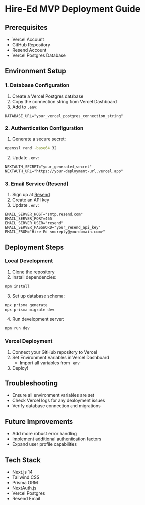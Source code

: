 # Hire-Ed MVP Deployment Guide

## Prerequisites
- Vercel Account
- GitHub Repository
- Resend Account
- Vercel Postgres Database

## Environment Setup

### 1. Database Configuration
1. Create a Vercel Postgres database
2. Copy the connection string from Vercel Dashboard
3. Add to `.env`:
```
DATABASE_URL="your_vercel_postgres_connection_string"
```

### 2. Authentication Configuration
1. Generate a secure secret:
```bash
openssl rand -base64 32
```
2. Update `.env`:
```
NEXTAUTH_SECRET="your_generated_secret"
NEXTAUTH_URL="https://your-deployment-url.vercel.app"
```

### 3. Email Service (Resend)
1. Sign up at [Resend](https://resend.com)
2. Create an API key
3. Update `.env`:
```
EMAIL_SERVER_HOST="smtp.resend.com"
EMAIL_SERVER_PORT=465
EMAIL_SERVER_USER="resend"
EMAIL_SERVER_PASSWORD="your_resend_api_key"
EMAIL_FROM="Hire-Ed <noreply@yourdomain.com>"
```

## Deployment Steps

### Local Development
1. Clone the repository
2. Install dependencies:
```bash
npm install
```
3. Set up database schema:
```bash
npx prisma generate
npx prisma migrate dev
```
4. Run development server:
```bash
npm run dev
```

### Vercel Deployment
1. Connect your GitHub repository to Vercel
2. Set Environment Variables in Vercel Dashboard
   - Import all variables from `.env`
3. Deploy!

## Troubleshooting
- Ensure all environment variables are set
- Check Vercel logs for any deployment issues
- Verify database connection and migrations

## Future Improvements
- Add more robust error handling
- Implement additional authentication factors
- Expand user profile capabilities

## Tech Stack
- Next.js 14
- Tailwind CSS
- Prisma ORM
- NextAuth.js
- Vercel Postgres
- Resend Email

